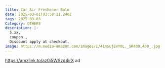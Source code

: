```yaml
---
title: Car Air Freshener Balm
date: 2025-03-01T03:50:11.240Z
tags: 2025-03-03
Category: OTHERS
description: |-
  5.xx,
  coupon ,
  Discount apply at checkout.
image: https://m.media-amazon.com/images/I/41nSUjEvY0L._SR400,400_.jpg
---
```

https://amzlink.to/az0i5WSzd4irX   ad
